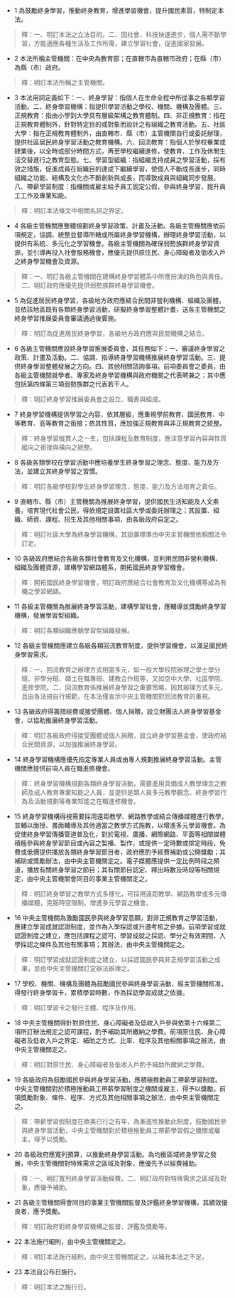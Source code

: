 * 1 為鼓勵終身學習，推動終身教育，增進學習機會，提升國民素質，特制定本法。

> 釋：一、明訂本法之立法目的。二、因社會、科技快速進步，個人需不斷學習，方能適應各種生活及工作所需，建立學習社會，促進國家發展。

* 2 本法所稱主管機關：在中央為教育部；在直轄市為直轄市政府；在縣（市）為縣（市）政府。

> 釋：明訂本法所稱之主管機關。

* 3 本法用詞定義如下：一、終身學習：指個人在生命全程中所從事之各類學習活動。二、終身學習機構：指提供學習活動之學校、機關、機構及團體。三、正規教育：指由小學到大學具有層級架構之教育體制。四、非正規教育：指在正規教育體制外，針對特定目的或對象而設計之有組織之教育活動。五、社區大學：指在正規教育體制外，由直轄市、縣（市）主管機關自行或委託辦理，提供社區居民終身學習活動之教育機構。六、回流教育：指個人於學校畢業或肄業後，以全時或部分時間方式，再至學校繼續進修，使教育、工作及休閒生活交替進行之教育型態。七、學習型組織：指組織支持成員之學習活動，採有效之措施，促進成員在組織目的達成下繼續學習，使個人不斷成長進步，同時組織之功能、結構及文化亦不斷創新與成長，而導致成員與組織同步發展。八、帶薪學習制度：指機關或雇主給予員工固定公假，參與終身學習，提升員工工作及專業知能。

> 釋：明訂本法條文中相關名詞之界定。

* 4 各級主管機關應整體規劃終身學習政策、計畫及活動。各級主管機關應依前項規定，協調、統整並督導所轄或所屬終身學習機構，辦理終身學習活動，以提供有系統、多元化之學習機會。各級主管機關為確保弱勢族群終身學習資源，並引導再投入社會服務機會，應優先提供原住民、身心障礙者及低收入戶之終身學習機會及資源。

> 釋：一、明訂各級主管機關在建構終身學習體系中所應扮演的角色與責任。二、明訂政府應優先提供弱勢族群終身學習機會。

* 5 為促進居民終身學習，各級地方政府應結合民間非營利機構、組織及團體，並依該地區既有各類終身學習活動，研擬終身學習整體計畫，送各主管機關之終身學習推展委員會審議通過後實施。

> 釋：明訂為促進居民終身學習，各級地方政府應與民間機構之結合。

* 6 各級主管機關應設終身學習推展委員會，其任務如下：一、審議終身學習之政策、計畫及活動。二、協調、指導終身學習機構推展終身學習活動。三、提供終身學習整體發展之方向。四、其他相關諮詢事項。前項委員會之委員，由各級主管機關就學者、專家及終身學習機構與政府機關之代表聘兼之；其中應包括第四條第三項弱勢族群之代表若干人。

> 釋：明訂終身學習推展委員會之設立、職責與組成。

* 7 終身學習機構提供學習之內容，依其層級，應重視學前教育、國民教育、中等教育、高等教育之銜接；依其性質，應加強正規教育與非正規教育之統整。

> 釋：終身學習縱貫人之一生，包括課程及教育制度，應注意學習內容與性質縱向之銜接與橫向之統整。

* 8 各級各類學校在學習活動中應培養學生終身學習之理念、態度、能力及方法，並建立其終身學習之習慣。

> 釋：明訂各級學校對學生終身學習理念、態度、能力及方法培育之責任。

* 9 直轄市、縣（市）主管機關為推展終身學習，提供國民生活知能及人文素養，培育現代社會公民，得依規定設置社區大學或委託辦理之；其設置、組織、師資、課程、招生及其他相關事項，由各級政府自定之。

> 釋：明訂社區大學為終身學習機構，其設置標準由中央主管機關依相關法令訂定。

* 10 各級政府應結合各級各類社會教育及文化機構，並利用民間非營利機構、組織及團體資源，建構學習網路體系，開拓國民終身學習機會。

> 釋：開拓國民終身學習機會，明訂政府應結合社會教育及文化機構等成為有機之學習網路。

* 11 各級主管機關為推展終身學習活動，建構學習社會，應輔導並獎勵終身學習機構，發展學習型組織。

> 釋：明訂各類組織應朝學習型組織發展。

* 12 各級主管機關應建立各級各類回流教育制度，提供學習機會，以滿足國民終身學習需求。

> 釋：一、回流教育之辦理方式相當多元，如一般大學校院辦理之學士學分班、非學分班、碩士在職專班、建教合作班等，又如空中大學、社區學院、進修學院。二、回流教育係推展終身學習之重要策略，因其辦理方式多元，且由各法規自行規範，在本法僅宣示中央主管機關對回流教育的重視。

* 13 各級政府得籌措經費或接受團體、個人捐贈，設立財團法人終身學習基金會，以協助推展終身學習活動。

> 釋：明訂各級政府得接受團體或個人捐贈，設立終身學習基金會，使政府結合民間資源，以加強推展終身學習。

* 14 終身學習機構應優先指定專業人員或由專人規劃推展終身學習活動。主管機關應提供前項人員在職進修機會。

> 釋：終身學習機構規劃各類終身學習活動，需要進用具備成人教學理念之教師及成人教育專業知能之人員，並提供是類人員多元教學觀念、終身學習行為及活動規劃等專業知能之在職進修機會。

* 15 終身學習機構得視需要採用遠距教學、網路教學或結合傳播媒體進行教學，並輔以面授、書面輔導及其他適當之教學方式施教，以增進多元學習機會。為促使終身學習傳播管道普及化，對於電視、廣播、網際網路、平面等相關媒體積極參與終身學習節目或內容之製播、製作，或提供一定時數或排定時段，免費或低價提供播放各類終身學習節目者，政府應酌予經費補助或公開獎勵；其補助或獎勵辦法，由中央主管機關定之。電子媒體應提供一定比例時段之頻道，播放有關終身學習之節目；其有關節目認定、釋出時數及時段等相關規定，由中央主管機關會同目的事業主管機關定之。

> 釋：明訂終身學習之教學方式多樣化，可採用遠距教學、網路教學或多元傳播媒體，克服時空限制，增進多元學習之機會。

* 16 中央主管機關為激勵國民參與終身學習意願，對非正規教育之學習活動，應建立學習成就認證制度，並作為入學採認或升遷考核之參據。前項學習成就認證制度之建立，應包括課程之認可、學習成就之採認、學分之有效期間、入學採認之條件及其他有關事項；其辦法，由中央主管機關定之。

> 釋：明訂學習成就認證制度之建立，以採認國民參與非正規學習活動之成果，並由中央主管機關訂定辦法辦理之。

* 17 學校、機關、機構及團體為鼓勵國民參與終身學習活動，經主管機關核准，得發行終身學習卡，累積學習時數，作為採認學習成就之依據。

> 釋：明訂學習卡之發行主體、程序及作用。

* 18 中央主管機關得針對原住民、身心障礙者及低收入戶參與依第十六條第二項所訂辦法規定之認可課程，酌予補助其所繳納之學費。前項原住民、身心障礙者及低收入戶之界定、補助之方式、比率、程序及其他相關事項之辦法，由中央主管機關定之。

> 釋：明訂對原住民、身心障礙者及低收入戶酌予補助所繳納之學費。

* 19 各級政府為鼓勵國民參與終身學習活動，應積極推動員工帶薪學習制度。中央主管機關對於積極推動員工帶薪學習制度之機關或雇主，得予以獎勵。前項獎勵對象、條件、程序、方式及其他相關事項之辦法，由中央主管機關定之。

> 釋：帶薪學習假制度在歐美已行之有年，為漸進性推動此制度，鼓勵國民參與終身學習活動，中央主管機關對於積極推動員工帶薪學習假之機關或雇主，得予以獎勵。

* 20 各級政府應寬列預算，以推動終身學習活動。為均衡區域終身學習之發展，中央主管機關對特殊需求之區域及對象，應優先予以經費補助。

> 釋：一、明訂寬列終身學習活動經費。二、明訂政府對特殊需求之區域及對象，應優予補助。

* 21 各級主管機關得會同目的事業主管機關監督及評鑑終身學習機構，其績效優良者，應予獎勵。

> 釋：明訂政府對終身學習機構之監督、評鑑及獎勵等。

* 22 本法施行細則，由中央主管機關定之。

> 釋：明訂本法施行細則，由中央主管機關定之，以補充本法之不足。

* 23 本法自公布日施行。

> 釋：明訂本法之施行日。

